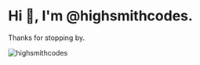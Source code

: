 <h1 align="left">Hi 👋, I'm @highsmithcodes.</h1>
<p>Thanks for stopping by.</p>
<p><img align="center" src="https://github-readme-stats.vercel.app/api/top-langs/?username=highsmithcodes&layout=compact&hide_border=true&PAT_1" alt="highsmithcodes" /></p>
